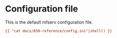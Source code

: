 # Configuration file

This is the default mfserv configuration file.


```ini
{{ "cat docs/850-reference/config.ini"|shell() }}
```
